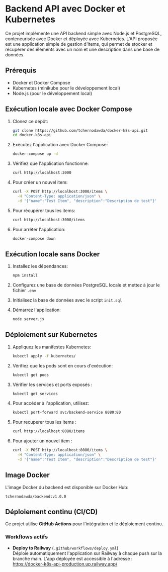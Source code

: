 # Backend API avec Docker et Kubernetes

Ce projet implémente une API backend simple avec Node.js et PostgreSQL, conteneurisée avec Docker et déployée avec Kubernetes.
L'API proposée est une application simple de gestion d'items, qui permet de stocker et récupérer des éléments avec un nom et une description dans une base de données.

## Prérequis

- Docker et Docker Compose
- Kubernetes (minikube pour le développement local)
- Node.js (pour le développement local)

## Exécution locale avec Docker Compose

1. Clonez ce dépôt:
   ```bash
   git clone https://github.com/tchernodawda/docker-k8s-api.git
   cd docker-k8s-api
   ```

2. Exécutez l'application avec Docker Compose:
   ```bash
   docker-compose up -d
   ```

3. Vérifiez que l'application fonctionne:
   ```bash
   curl http://localhost:3000
   ```

4. Pour créer un nouvel item:
   ```bash
   curl -X POST http://localhost:3000/items \
     -H "Content-Type: application/json" \
     -d '{"name":"Test Item", "description":"Description de test"}'
   ```

5. Pour récupérer tous les items:
   ```bash
   curl http://localhost:3000/items
   ```

6. Pour arrêter l'application:
   ```bash
   docker-compose down
   ```

## Exécution locale sans Docker

1. Installez les dépendances:
   ```bash
   npm install
   ```

2. Configurez une base de données PostgreSQL locale et mettez à jour le fichier `.env`

3. Initialisez la base de données avec le script `init.sql`

4. Démarrez l'application:
   ```bash
   node server.js
   ```

## Déploiement sur Kubernetes

1. Appliquez les manifestes Kubernetes:
   ```bash
   kubectl apply -f kubernetes/
   ```

2. Vérifiez que les pods sont en cours d'exécution:
   ```bash
   kubectl get pods
   ```
3. Vérifier les services et ports exposés :
   ```bash
   kubectl get services
   ```
4. Pour accéder à l'application, utilisez:
   ```bash
   kubectl port-forward svc/backend-service 8080:80
   ```
5. Pour recuperer tous les items :
   ```bash
   curl http://localhost:8080/items
   ```
6. Pour ajouter un nouvel item :
   ```bash
   curl -X POST http://localhost:8080/items \
     -H "Content-Type: application/json" \
     -d '{"name":"Test Item", "description":"Description de test"}'
   ```

## Image Docker

L'image Docker du backend est disponible sur Docker Hub:
```
tchernodawda/backend:v1.0.0
```

## Déploiement continu (CI/CD)

Ce projet utilise **GitHub Actions** pour l'intégration et le déploiement continu.

### Workflows actifs

- **Deploy to Railway** (`.github/workflows/deploy.yml`)  
Déploie automatiquement l'application sur Railway à chaque push sur la branche main.
L'app déployée est accessible à l'adresse : https://docker-k8s-api-production.up.railway.app/

